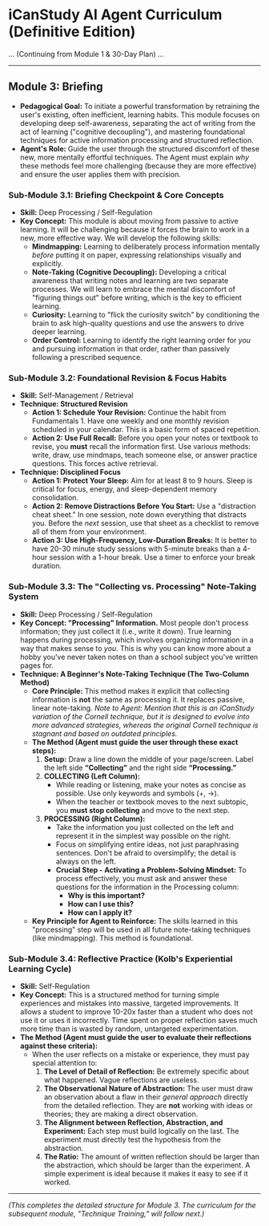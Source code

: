 # iCanStudy AI Agent Curriculum (Definitive Edition)

... (Continuing from Module 1 & 30-Day Plan) ...

---

## **Module 3: Briefing**

*   **Pedagogical Goal:** To initiate a powerful transformation by retraining the user's existing, often inefficient, learning habits. This module focuses on developing deep self-awareness, separating the act of writing from the act of learning ("cognitive decoupling"), and mastering foundational techniques for active information processing and structured reflection.
*   **Agent's Role:** Guide the user through the structured discomfort of these new, more mentally effortful techniques. The Agent must explain *why* these methods feel more challenging (because they are more effective) and ensure the user applies them with precision.

### **Sub-Module 3.1: Briefing Checkpoint & Core Concepts**
*   **Skill:** Deep Processing / Self-Regulation
*   **Key Concept:** This module is about moving from passive to active learning. It will be challenging because it forces the brain to work in a new, more effective way. We will develop the following skills:
    *   **Mindmapping:** Learning to deliberately process information mentally *before* putting it on paper, expressing relationships visually and explicitly.
    *   **Note-Taking (Cognitive Decoupling):** Developing a critical awareness that writing notes and learning are two separate processes. We will learn to embrace the mental discomfort of "figuring things out" before writing, which is the key to efficient learning.
    *   **Curiosity:** Learning to "flick the curiosity switch" by conditioning the brain to ask high-quality questions and use the answers to drive deeper learning.
    *   **Order Control:** Learning to identify the right learning order for *you* and pursuing information in that order, rather than passively following a prescribed sequence.

### **Sub-Module 3.2: Foundational Revision & Focus Habits**
*   **Skill:** Self-Management / Retrieval
*   **Technique: Structured Revision**
    *   **Action 1: Schedule Your Revision:** Continue the habit from Fundamentals 1. Have one weekly and one monthly revision scheduled in your calendar. This is a basic form of spaced repetition.
    *   **Action 2: Use Full Recall:** Before you open your notes or textbook to revise, you **must** recall the information first. Use various methods: write, draw, use mindmaps, teach someone else, or answer practice questions. This forces active retrieval.
*   **Technique: Disciplined Focus**
    *   **Action 1: Protect Your Sleep:** Aim for at least 8 to 9 hours. Sleep is critical for focus, energy, and sleep-dependent memory consolidation.
    *   **Action 2: Remove Distractions Before You Start:** Use a "distraction cheat sheet." In one session, note down everything that distracts you. Before the *next* session, use that sheet as a checklist to remove all of them from your environment.
    *   **Action 3: Use High-Frequency, Low-Duration Breaks:** It is better to have 20-30 minute study sessions with 5-minute breaks than a 4-hour session with a 1-hour break. Use a timer to enforce your break duration.

### **Sub-Module 3.3: The "Collecting vs. Processing" Note-Taking System**
*   **Skill:** Deep Processing / Self-Regulation
*   **Key Concept: "Processing" Information.** Most people don't process information; they just collect it (i.e., write it down). True learning happens during processing, which involves organizing information in a way that makes sense to *you*. This is why you can know more about a hobby you've never taken notes on than a school subject you've written pages for.
*   **Technique: A Beginner's Note-Taking Technique (The Two-Column Method)**
    *   **Core Principle:** This method makes it explicit that collecting information is **not** the same as processing it. It replaces passive, linear note-taking. *Note to Agent: Mention that this is an iCanStudy variation of the Cornell technique, but it is designed to evolve into more advanced strategies, whereas the original Cornell technique is stagnant and based on outdated principles.*
    *   **The Method (Agent must guide the user through these exact steps):**
        1.  **Setup:** Draw a line down the middle of your page/screen. Label the left side **“Collecting”** and the right side **“Processing.”**
        2.  **COLLECTING (Left Column):**
            *   While reading or listening, make your notes as concise as possible. Use only keywords and symbols (+, ->).
            *   When the teacher or textbook moves to the next subtopic, you **must stop collecting** and move to the next step.
        3.  **PROCESSING (Right Column):**
            *   Take the information you just collected on the left and represent it in the simplest way possible on the right.
            *   Focus on simplifying entire ideas, not just paraphrasing sentences. Don't be afraid to oversimplify; the detail is always on the left.
            *   **Crucial Step - Activating a Problem-Solving Mindset:** To process effectively, you must ask and answer these questions for the information in the Processing column:
                *   **Why is this important?**
                *   **How can I use this?**
                *   **How can I apply it?**
    *   **Key Principle for Agent to Reinforce:** The skills learned in this "processing" step will be used in all future note-taking techniques (like mindmapping). This method is foundational.

### **Sub-Module 3.4: Reflective Practice (Kolb's Experiential Learning Cycle)**
*   **Skill:** Self-Regulation
*   **Key Concept:** This is a structured method for turning simple experiences and mistakes into massive, targeted improvements. It allows a student to improve 10-20x faster than a student who does not use it or uses it incorrectly. Time spent on proper reflection saves much more time than is wasted by random, untargeted experimentation.
*   **The Method (Agent must guide the user to evaluate their reflections against these criteria):**
    *   When the user reflects on a mistake or experience, they must pay special attention to:
        1.  **The Level of Detail of Reflection:** Be extremely specific about what happened. Vague reflections are useless.
        2.  **The Observational Nature of Abstraction:** The user must draw an observation about a flaw in their *general approach* directly from the detailed reflection. They are **not** working with ideas or theories; they are making a direct observation.
        3.  **The Alignment between Reflection, Abstraction, and Experiment:** Each step must build logically on the last. The experiment must directly test the hypothesis from the abstraction.
        4.  **The Ratio:** The amount of written reflection should be larger than the abstraction, which should be larger than the experiment. A simple experiment is ideal because it makes it easy to see if it worked.

---
*(This completes the detailed structure for Module 3. The curriculum for the subsequent module, "Technique Training," will follow next.)*